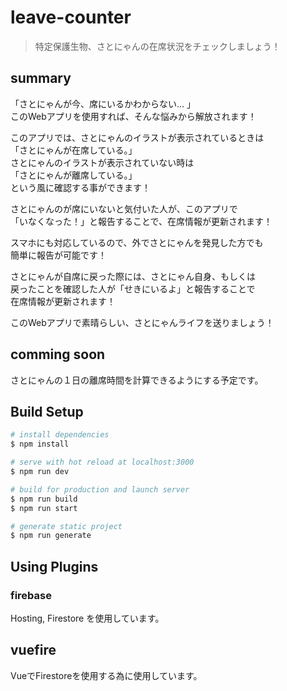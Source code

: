 # leave-counter

> 特定保護生物、さとにゃんの在席状況をチェックしましょう！

## summary
「さとにゃんが今、席にいるかわからない… 」<br>
このWebアプリを使用すれば、そんな悩みから解放されます！<br>

このアプリでは、さとにゃんのイラストが表示されているときは<br>
「さとにゃんが在席している。」<br>
さとにゃんのイラストが表示されていない時は<br>
「さとにゃんが離席している。」<br>
という風に確認する事ができます！<br>

さとにゃんのが席にいないと気付いた人が、このアプリで<br>
「いなくなった！」と報告することで、在席情報が更新されます！

スマホにも対応しているので、外でさとにゃんを発見した方でも<br>
簡単に報告が可能です！

さとにゃんが自席に戻った際には、さとにゃん自身、もしくは<br>
戻ったことを確認した人が「せきにいるよ」と報告することで<br>
在席情報が更新されます！

このWebアプリで素晴らしい、さとにゃんライフを送りましょう！

## comming soon
さとにゃんの１日の離席時間を計算できるようにする予定です。

## Build Setup

``` bash
# install dependencies
$ npm install

# serve with hot reload at localhost:3000
$ npm run dev

# build for production and launch server
$ npm run build
$ npm run start

# generate static project
$ npm run generate
```

## Using Plugins
### firebase
Hosting, Firestore を使用しています。

## vuefire
VueでFirestoreを使用する為に使用しています。
